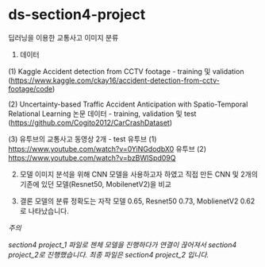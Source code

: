 # ds-section4-project

딥러닝을 이용한 교통사고 이미지 분류

1. 데이터

  (1) Kaggle Accident detection from CCTV footage - training 및 validation
  (https://www.kaggle.com/ckay16/accident-detection-from-cctv-footage/code)
  
  (2) Uncertainty-based Traffic Accident Anticipation with Spatio-Temporal Relational Learning 논문 데이터 - training, validation 및 test
  (https://github.com/Cogito2012/CarCrashDataset)

  (3) 유투브의 교통사고 동영상 2개 - test
  유투브 (1) https://www.youtube.com/watch?v=0YiNGdodbX0
  유투브 (2) https://www.youtube.com/watch?v=bzBWISpd09Q

2. 모델
이미지 분석을 위해 CNN 모델을 사용하고자 하였고 직접 만든 CNN 및 2개의 기존에 있던 모델(Resnet50, MobilenetV2)을 비교

3. 결론
모델의 분류 정확도는 자작 모델 0.65, Resnet50 0.73, MoblienetV2 0.62로 나타났습니다.

*주의*

*section4 project_1 파일로 젠체 모델을 진행하다가 연결이 끊어져서 section4 project_2로 진행했습니다.
최종 파일은 section4 project_2 입니다.*
